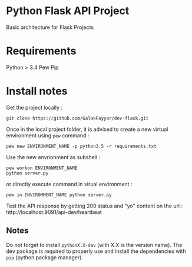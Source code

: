 Python Flask API Project
===================
Basic architecture for Flask Projects

# Requirements
Python > 3.4
Pew
Pip

# Install notes
Get the project locally :
```
git clone https://github.com/GalakFayyar/dev-flask.git
```
Once in the local project folder, it is advised to create a new virtual environment using `pew` command :
```
pew new ENVIRONMENT_NAME -p python3.5 -r requirements.txt
```
Use the new envrionment as subshell :
```
pew workon ENVIRONMENT_NAME
python server.py
```
or directly execute command in virual environment :
```
pew in ENVIRONMENT_NAME python server.py
```
Test the API response by getting 200 status and "yo" content on the url :
http://localhost:9091/api-dev/heartbeat

## Notes
Do not forget to install `pythonX.X-dev` (with X.X is the version name). The dev package is required to properly use and install the dependencies with `pip` (python package manager). 
